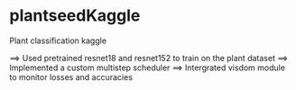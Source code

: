 # plantseedKaggle
Plant classification kaggle

==> Used pretrained resnet18 and resnet152 to train on the plant dataset
==> Implemented a custom multistep scheduler
==> Intergrated visdom module to monitor losses and accuracies